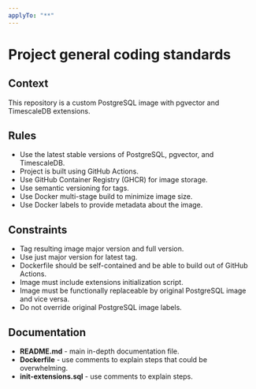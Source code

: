 ```yaml
---
applyTo: "**"
---
```

# Project general coding standards

## Context

This repository is a custom PostgreSQL image with pgvector and TimescaleDB extensions.

## Rules

- Use the latest stable versions of PostgreSQL, pgvector, and TimescaleDB.
- Project is built using GitHub Actions.
- Use GitHub Container Registry (GHCR) for image storage.
- Use semantic versioning for tags.
- Use Docker multi-stage build to minimize image size.
- Use Docker labels to provide metadata about the image.

## Constraints

- Tag resulting image major version and full version.
- Use just major version for latest tag.
- Dockerfile should be self-contained and be able to build out of GitHub Actions.
- Image must include extensions initialization script.
- Image must be functionally replaceable by original PostgreSQL image and vice versa.
- Do not override original PostgreSQL image labels.

## Documentation

- **README.md** - main in-depth documentation file.
- **Dockerfile** - use comments to explain steps that could be overwhelming.
- **init-extensions.sql** - use comments to explain steps.
